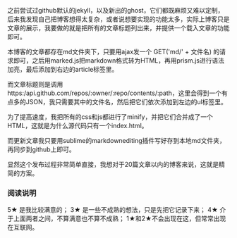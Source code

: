 之前尝试过github默认的jekyll，以及新出的ghost，它们都既麻烦又难以定制，后来我发现自己把博客想得太复杂，或者说想要实现的功能太多，实际上博客只是文章的展示，我要做的就是把所有的文章标题列出来，并提供一个载入文章的功能即可。

本博客的文章都存在md文件夹下，只要用ajax发一个 GET('md/' + 文件名) 的请求即可，之后用marked.js把markdown格式转为HTML，再用prism.js进行语法加亮，最后添加到右边的article标签里。

而文章标题则是调用 https:/api.github.com/repos/:owner/:repo/contents/:path，这里会得到一个有点多的JSON，我只需要其中的文件名，然后把它们依次添加到左边的ul标签里。

为了提高速度，我把所有的css和js都进行了minify，并把它们合并成了一个HTML，这就是为什么源代码只有一个index.html。

而更新文章我只要用sublime的markdownediting插件写好存到本地md文件夹，再同步到github上即可。

显然这个发布过程非常简单直接，我想对于20篇文章以内的博客来说，这就是精简的方案。

### 阅读说明 ###
5★ 是我比较满意的；
3★ 是一些不成熟的想法，只是先把它记录下来；
4★ 介于上面两者之间，不算满意也不算不成熟；
1★和2★不会出现在这，但常常出现在互联网。